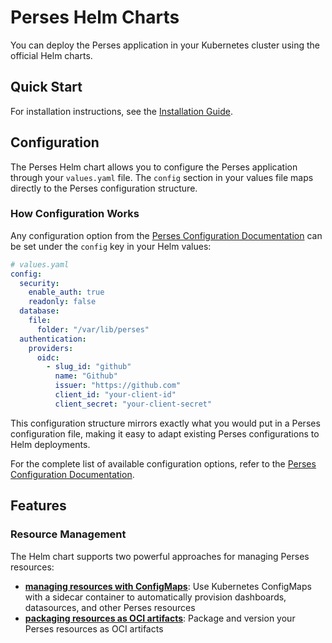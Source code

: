 # Perses Helm Charts

You can deploy the Perses application in your Kubernetes cluster using the official Helm charts.

## Quick Start

For installation instructions, see the [Installation Guide](installation.md).

## Configuration

The Perses Helm chart allows you to configure the Perses application through your `values.yaml` file. The `config` section in your values file maps directly to the Perses configuration structure.

### How Configuration Works

Any configuration option from the [Perses Configuration Documentation](https://perses.dev/perses/docs/configuration/configuration/) can be set under the `config` key in your Helm values:

```yaml
# values.yaml
config:
  security:
    enable_auth: true
    readonly: false
  database:
    file:
      folder: "/var/lib/perses"
  authentication:
    providers:
      oidc:
        - slug_id: "github"
          name: "Github"
          issuer: "https://github.com"
          client_id: "your-client-id"
          client_secret: "your-client-secret"
```

This configuration structure mirrors exactly what you would put in a Perses configuration file, making it easy to adapt existing Perses configurations to Helm deployments.

For the complete list of available configuration options, refer to the [Perses Configuration Documentation](https://perses.dev/perses/docs/configuration/configuration/).

## Features

### Resource Management

The Helm chart supports two powerful approaches for managing Perses resources:

- **[managing resources with ConfigMaps](managing-resources-with-configmaps.md)**: Use Kubernetes ConfigMaps with a sidecar container to automatically provision dashboards, datasources, and other Perses resources
- **[packaging resources as OCI artifacts](packaging-resources-as-oci-artifacts.md)**: Package and version your Perses resources as OCI artifacts